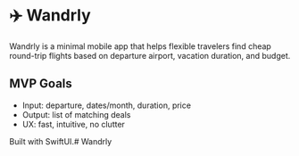 # ✈️ Wandrly

Wandrly is a minimal mobile app that helps flexible travelers find cheap round-trip flights based on departure airport, vacation duration, and budget. 

## MVP Goals
- Input: departure, dates/month, duration, price
- Output: list of matching deals
- UX: fast, intuitive, no clutter

Built with SwiftUI.# Wandrly
